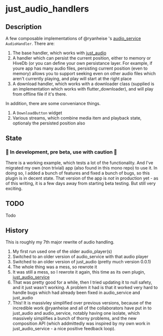 # just_audio_handlers

## Description
A few composable implementations of @ryanheise 's [audio_service](https://github.com/ryanheise/audio_service) `AudioHandler`.
There are:
1. The base handler, which works with [just_audio](https://pub.dev/packages/just_audio)
2. A handler which can persist the current position, either to memory or HiveDb (or you can define your own persistance layer. For example, if youre app has many audio files, persisting current position (even to memory) allows you to support seeking even on other audio files which aren't currently playing, and play will start at the right place
3. A download handler, which works with a downloader class (supplied is an implementation which works with flutter_downloader), and will play from offline file if it's there.

In addition, there are some conveniance things.
1. A `DownloadButton` widget
2. Various streams, which combine media item and playback state, optionaly the persisted position also

## State
### 🚧 In development, pre beta, use with caution 🚧
There is a working example, which tests a lot of the functionality.
And I've migrated my own (non trivial) app (also found in this mono repo) to use it. In doing so, I added a bunch of features and fixed a bunch of bugs, so this plugin is in decent state. That version of the app is _not_ in production yet - as of this writing, it is a few days away from starting beta testing. But still very exciting.

## TODO
Todo

## History
This is roughly my 7th major rewrite of audio handling.
1. My first run used one of the older audio_player(s)
2. Switched to an older version of audio_service with that audio player
3. Switched to an older version of just_audio (pretty much version 0.0.1)
4. The whole thing was a mess, so rewrote it
5. It was still a mess, so I rewrote it again, this time as its own plugin, [just_audio_service](https://github.com/yringler/just_audio_service)
6. That was pretty good for a while, then I tried updating it to null safety, and it just wasn't working. A problem it had is that it worked very hard to handle bugs which had already been fixed in audio_service and just_audio
7. This! It is massivley simplified over previous versions, because of the incredible work @ryanheise and all of the collaborators have put in to just_audio and audio_service, notably having one isolate, which massively simplifies a bunch of thorny problems, and the new composition API (which addmittedly was inspired by my own work in just_audio_service - a nice positive feedback loop).
